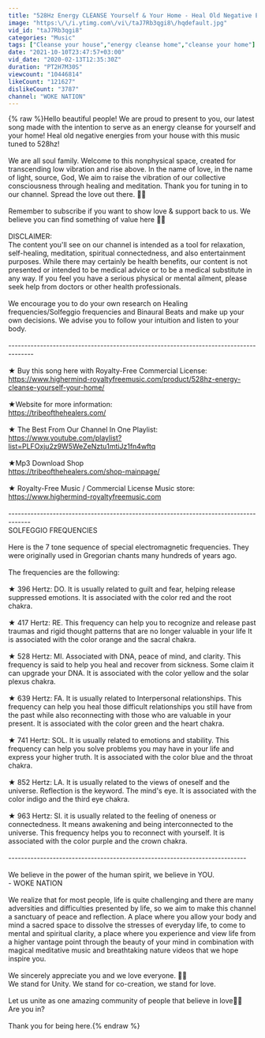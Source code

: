 ```yaml
---
title: "528Hz Energy CLEANSE Yourself & Your Home - Heal Old Negative Energies From Your House Frequency"
image: "https:\/\/i.ytimg.com\/vi\/taJ7Rb3qgi8\/hqdefault.jpg"
vid_id: "taJ7Rb3qgi8"
categories: "Music"
tags: ["Cleanse your house","energy cleanse home","cleanse your home"]
date: "2021-10-10T23:47:57+03:00"
vid_date: "2020-02-13T12:35:30Z"
duration: "PT2H7M30S"
viewcount: "10446814"
likeCount: "121627"
dislikeCount: "3787"
channel: "WOKE NATION"
---
```

{% raw %}Hello beautiful people! We are proud to present to you, our latest song made with the intention to serve as an energy cleanse for yourself and your home! Heal old negative energies from your house with this music tuned to 528hz!<br /><br />We are all soul family. Welcome to this nonphysical space, created for transcending low vibration and rise above. In the name of love, in the name of light, source, God, We aim to raise the vibration of our collective consciousness through healing and meditation. Thank you for tuning in to our channel. Spread the love out there. 🙏💖<br /><br />Remember to subscribe if you want to show love &amp; support back to us. We believe you can find something of value here  🙏💖<br /><br />DISCLAIMER:<br />The content you'll see on our channel is intended as a tool for relaxation, self-healing, meditation, spiritual connectedness, and also entertainment purposes. While there may certainly be health benefits, our content is not presented or intended to be medical advice or to be a medical substitute in any way. If you feel you have a serious physical or mental ailment, please seek help from doctors or other health professionals. <br /><br />We encourage you to do your own research on Healing frequencies/Solfeggio frequencies and Binaural Beats and make up your own decisions. We advise you to follow your intuition and listen to your body.<br /><br />--------------------------------------------------------------------------------------<br /><br />★ Buy this song here with Royalty-Free Commercial License:<br /><a rel="nofollow" target="blank" href="https://www.highermind-royaltyfreemusic.com/product/528hz-energy-cleanse-yourself-your-home/">https://www.highermind-royaltyfreemusic.com/product/528hz-energy-cleanse-yourself-your-home/</a><br /><br />★Website for more information:<br /><a rel="nofollow" target="blank" href="https://tribeofthehealers.com/">https://tribeofthehealers.com/</a><br /><br />★ The Best From Our Channel In One Playlist:<br /><a rel="nofollow" target="blank" href="https://www.youtube.com/playlist?list=PLFOxju2z9W5WeZeNztu1mtiJz1fn4wftq">https://www.youtube.com/playlist?list=PLFOxju2z9W5WeZeNztu1mtiJz1fn4wftq</a><br /><br />★Mp3 Download Shop <br /><a rel="nofollow" target="blank" href="https://tribeofthehealers.com/shop-mainpage/">https://tribeofthehealers.com/shop-mainpage/</a><br /><br />★ Royalty-Free Music / Commercial License Music store:<br /><a rel="nofollow" target="blank" href="https://www.highermind-royaltyfreemusic.com">https://www.highermind-royaltyfreemusic.com</a><br /><br />-------------------------------------------------------------------------------------<br />SOLFEGGIO FREQUENCIES<br /><br />Here is the 7 tone sequence of special electromagnetic frequencies. They were originally used in Gregorian chants many hundreds of years ago.<br /><br />The frequencies are the following:<br /><br />★ 396 Hertz:  DO. It is usually related to guilt and fear, helping release suppressed emotions. It is associated with the color red and the root chakra.<br /><br />★ 417 Hertz: RE. This frequency can help you to recognize and release past traumas and rigid thought patterns that are no longer valuable in your life It is associated with the color orange and the sacral chakra.<br /><br />★ 528 Hertz: MI. Associated with DNA, peace of mind, and clarity. This frequency is said to help you heal and recover from sickness. Some claim it can upgrade your DNA. It is associated with the color yellow and the solar plexus chakra.<br /><br />★ 639 Hertz: FA. It is usually related to Interpersonal relationships. This frequency can help you heal those difficult relationships you still have from the past while also reconnecting with those who are valuable in your present. It is associated with the color green and the heart chakra.<br /><br />★ 741 Hertz: SOL. It is usually related to emotions and stability. This frequency can help you solve problems you may have in your life and express your higher truth. It is associated with the color blue and the throat chakra.<br /><br />★ 852 Hertz: LA. It is usually related to the views of oneself and the universe. Reflection is the keyword. The mind's eye. It is associated with the color indigo and the third eye chakra.<br /><br />★ 963 Hertz: SI. it is usually related to the feeling of oneness or connectedness. It means awakening and being interconnected to the universe. This frequency helps you to reconnect with yourself. It is associated with the color purple and the crown chakra.<br /><br />---------------------------------------------------------------------------<br /><br />We believe in the power of the human spirit, we believe in YOU.<br />- WOKE NATION<br /><br />We realize that for most people, life is quite challenging and there are many adversities and difficulties presented by life, so we aim to make this channel a sanctuary of peace and reflection. A place where you allow your body and mind a sacred space to dissolve the stresses of everyday life, to come to mental and spiritual clarity, a place where you experience and view life from a higher vantage point through the beauty of your mind in combination with magical meditative music and breathtaking nature videos that we hope inspire you.<br /><br />We sincerely appreciate you and we love everyone. 🙏💖<br />We stand for Unity. We stand for co-creation, we stand for love. <br /><br />Let us unite as one amazing community of people that believe in love🙏💖<br />Are you in? <br /><br />Thank you for being here.{% endraw %}

